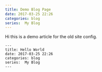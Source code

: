 ```yaml
---
title: Demo Blog Page
date: 2017-03-25 22:26
categories: blog
series:  My Blog
---
```



Hi this is a demo article for the old site config. 

````
---
title: Hello World
date: 2017-03-25 22:26
categories: blog
series:  My Blog
---
````